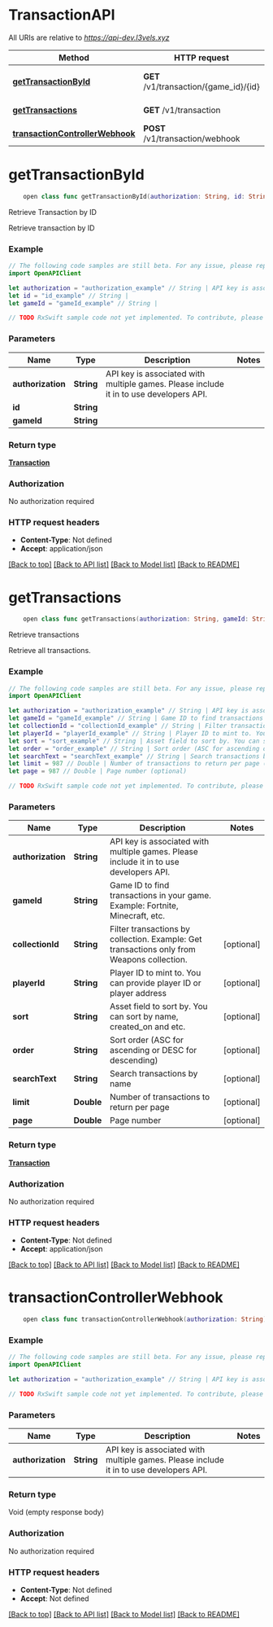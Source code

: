# TransactionAPI

All URIs are relative to *https://api-dev.l3vels.xyz*

Method | HTTP request | Description
------------- | ------------- | -------------
[**getTransactionById**](TransactionAPI.md#gettransactionbyid) | **GET** /v1/transaction/{game_id}/{id} | Retrieve Transaction by ID
[**getTransactions**](TransactionAPI.md#gettransactions) | **GET** /v1/transaction | Retrieve transactions
[**transactionControllerWebhook**](TransactionAPI.md#transactioncontrollerwebhook) | **POST** /v1/transaction/webhook | 


# **getTransactionById**
```swift
    open class func getTransactionById(authorization: String, id: String, gameId: String) -> Observable<Transaction>
```

Retrieve Transaction by ID

Retrieve transaction by ID

### Example
```swift
// The following code samples are still beta. For any issue, please report via http://github.com/OpenAPITools/openapi-generator/issues/new
import OpenAPIClient

let authorization = "authorization_example" // String | API key is associated with multiple games. Please include it in to use developers API.
let id = "id_example" // String | 
let gameId = "gameId_example" // String | 

// TODO RxSwift sample code not yet implemented. To contribute, please open a ticket via http://github.com/OpenAPITools/openapi-generator/issues/new
```

### Parameters

Name | Type | Description  | Notes
------------- | ------------- | ------------- | -------------
 **authorization** | **String** | API key is associated with multiple games. Please include it in to use developers API. | 
 **id** | **String** |  | 
 **gameId** | **String** |  | 

### Return type

[**Transaction**](Transaction.md)

### Authorization

No authorization required

### HTTP request headers

 - **Content-Type**: Not defined
 - **Accept**: application/json

[[Back to top]](#) [[Back to API list]](../README.md#documentation-for-api-endpoints) [[Back to Model list]](../README.md#documentation-for-models) [[Back to README]](../README.md)

# **getTransactions**
```swift
    open class func getTransactions(authorization: String, gameId: String, collectionId: String? = nil, playerId: String? = nil, sort: String? = nil, order: Order_getTransactions? = nil, searchText: String? = nil, limit: Double? = nil, page: Double? = nil) -> Observable<Transaction>
```

Retrieve transactions

Retrieve all transactions.

### Example
```swift
// The following code samples are still beta. For any issue, please report via http://github.com/OpenAPITools/openapi-generator/issues/new
import OpenAPIClient

let authorization = "authorization_example" // String | API key is associated with multiple games. Please include it in to use developers API.
let gameId = "gameId_example" // String | Game ID to find transactions in your game. Example: Fortnite, Minecraft, etc.
let collectionId = "collectionId_example" // String | Filter transactions by collection. Example: Get transactions only from Weapons collection. (optional)
let playerId = "playerId_example" // String | Player ID to mint to. You can provide player ID or player address (optional)
let sort = "sort_example" // String | Asset field to sort by. You can sort by name, created_on and etc. (optional)
let order = "order_example" // String | Sort order (ASC for ascending or DESC for descending) (optional)
let searchText = "searchText_example" // String | Search transactions by name (optional)
let limit = 987 // Double | Number of transactions to return per page (optional)
let page = 987 // Double | Page number (optional)

// TODO RxSwift sample code not yet implemented. To contribute, please open a ticket via http://github.com/OpenAPITools/openapi-generator/issues/new
```

### Parameters

Name | Type | Description  | Notes
------------- | ------------- | ------------- | -------------
 **authorization** | **String** | API key is associated with multiple games. Please include it in to use developers API. | 
 **gameId** | **String** | Game ID to find transactions in your game. Example: Fortnite, Minecraft, etc. | 
 **collectionId** | **String** | Filter transactions by collection. Example: Get transactions only from Weapons collection. | [optional] 
 **playerId** | **String** | Player ID to mint to. You can provide player ID or player address | [optional] 
 **sort** | **String** | Asset field to sort by. You can sort by name, created_on and etc. | [optional] 
 **order** | **String** | Sort order (ASC for ascending or DESC for descending) | [optional] 
 **searchText** | **String** | Search transactions by name | [optional] 
 **limit** | **Double** | Number of transactions to return per page | [optional] 
 **page** | **Double** | Page number | [optional] 

### Return type

[**Transaction**](Transaction.md)

### Authorization

No authorization required

### HTTP request headers

 - **Content-Type**: Not defined
 - **Accept**: application/json

[[Back to top]](#) [[Back to API list]](../README.md#documentation-for-api-endpoints) [[Back to Model list]](../README.md#documentation-for-models) [[Back to README]](../README.md)

# **transactionControllerWebhook**
```swift
    open class func transactionControllerWebhook(authorization: String) -> Observable<Void>
```



### Example
```swift
// The following code samples are still beta. For any issue, please report via http://github.com/OpenAPITools/openapi-generator/issues/new
import OpenAPIClient

let authorization = "authorization_example" // String | API key is associated with multiple games. Please include it in to use developers API.

// TODO RxSwift sample code not yet implemented. To contribute, please open a ticket via http://github.com/OpenAPITools/openapi-generator/issues/new
```

### Parameters

Name | Type | Description  | Notes
------------- | ------------- | ------------- | -------------
 **authorization** | **String** | API key is associated with multiple games. Please include it in to use developers API. | 

### Return type

Void (empty response body)

### Authorization

No authorization required

### HTTP request headers

 - **Content-Type**: Not defined
 - **Accept**: Not defined

[[Back to top]](#) [[Back to API list]](../README.md#documentation-for-api-endpoints) [[Back to Model list]](../README.md#documentation-for-models) [[Back to README]](../README.md)

